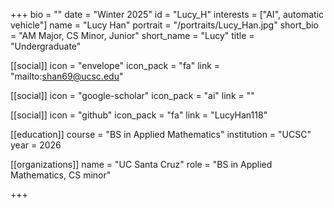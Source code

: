 +++
bio = ""
date = "Winter 2025"
id = "Lucy_H"
interests = ["AI", automatic vehicle"]
name = "Lucy Han"
portrait = "/portraits/Lucy_Han.jpg"
short_bio = "AM Major, CS Minor, Junior"
short_name = "Lucy"
title = "Undergraduate"

[[social]]
    icon = "envelope"
    icon_pack = "fa"
    link = "mailto:shan69@ucsc.edu"

[[social]]
    icon = "google-scholar"
    icon_pack = "ai"
    link = ""

[[social]]
    icon = "github"
    icon_pack = "fa"
    link = "LucyHan118"

[[education]]
    course = "BS in Applied Mathematics"
    institution = "UCSC"
    year = 2026
    
[[organizations]]
    name = "UC Santa Cruz"
    role = "BS in Applied Mathematics, CS minor" 

+++